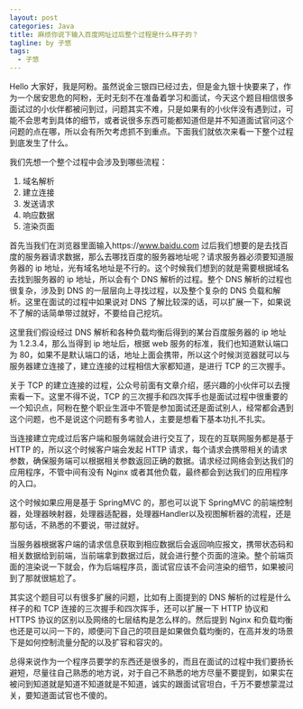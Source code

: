 ```yaml
---
layout: post
categories: Java
title: 麻烦你说下输入百度网址过后整个过程是什么样子的？
tagline: by 子悠
tags: 
  - 子悠
---
```


Hello 大家好，我是阿粉。虽然说金三银四已经过去，但是金九银十快要来了，作为一个居安思危的阿粉，无时无刻不在准备着学习和面试，今天这个题目相信很多面试过的小伙伴都被问到过，问题其实不难，只是如果有的小伙伴没有遇到过，可能不会思考到具体的细节，或者说很多东西可能都知道但是并不知道面试官问这个问题的点在哪，所以会有所欠考虑抓不到重点。下面我们就依次来看一下整个过程到底发生了什么。

我们先想一个整个过程中会涉及到哪些流程：

1. 域名解析
2. 建立连接
3. 发送请求
4. 响应数据
5. 渲染页面

首先当我们在浏览器里面输入https://www.baidu.com 过后我们想要的是去找百度的服务器请求数据，那么去哪找百度的服务器地址呢？请求服务器必须要知道服务器的 ip 地址，光有域名地址是不行的。这个时候我们想到的就是需要根据域名去找到服务器的 ip 地址，所以会有个 DNS 解析的过程。整个 DNS 解析的过程也很复杂，涉及到 DNS 的一层层向上寻找过程，以及整个复杂的 DNS 负载和解析。这里在面试的过程中如果说对 DNS 了解比较深的话，可以扩展一下，如果说不了解的话简单带过就好，不要给自己挖坑。

这里我们假设经过 DNS 解析和各种负载均衡后得到的某台百度服务器的 ip 地址为 1.2.3.4，那么当得到 ip 地址后，根据 web 服务的标准，我们也知道默认端口为 80，如果不是默认端口的话，地址上面会携带，所以这个时候浏览器就可以与服务器建立连接了，建立连接的过程相信大家都知道，是进行 TCP 的三次握手。

关于 TCP 的建立连接的过程，公众号前面有文章介绍，感兴趣的小伙伴可以去搜索看一下。这里不得不说，TCP 的三次握手和四次挥手也是面试过程中很重要的一个知识点，阿粉在整个职业生涯中不管是参加面试还是面试别人，经常都会遇到这个问题，也不是说这个问题有多考验人，主要是想看下基本功扎不扎实。

当连接建立完成过后客户端和服务端就会进行交互了，现在的互联网服务都是基于 HTTP 的，所以这个时候客户端会发起 HTTP 请求，每个请求会携带相关的请求参数，确保服务端可以根据相关参数返回正确的数据。请求经过网络会到达我们的应用程序，不管中间有没有 Nginx 或者其他负载，最终都会到达我们的应用程序的入口。

这个时候如果应用是基于 SpringMVC 的，那也可以说下 SpringMVC 的前端控制器，处理器映射器，处理器适配器，处理器Handler以及视图解析器的流程，还是那句话，不熟悉的不要说，带过就好。

当服务器根据客户端的请求信息获取到相应数据后会返回响应报文，携带状态码和相关数据给到前端，当前端拿到数据过后，就会进行整个页面的渲染。整个前端页面的渲染说一下就会，作为后端程序员，面试官应该不会问渲染的细节，如果被问到了那就很尴尬了。

其实这个题目可以有很多扩展的问题，比如有上面提到的 DNS 解析的过程是什么样子的和 TCP 连接的三次握手和四次挥手，还可以扩展一下 HTTP 协议和 HTTPS 协议的区别以及网络的七层结构是怎么样的。然后提到 Nginx 和负载均衡也还是可以问一下的，顺便问下自己的项目是如果做负载均衡的，在高并发的场景下是如何控制流量分配的以及扩容和容灾的。

总得来说作为一个程序员要学的东西还是很多的，而且在面试的过程中我们要扬长避短，尽量往自己熟悉的地方说，对于自己不熟悉的地方尽量不要提到，如果实在被问到知道就是知道不知道就是不知道，诚实的跟面试官坦白，千万不要想蒙混过关，要知道面试官也不傻的。